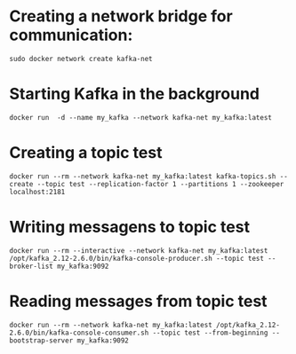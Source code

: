 # Creating a network bridge for communication:
``sudo docker network create kafka-net``
# Starting Kafka in the background
``docker run  -d --name my_kafka --network kafka-net my_kafka:latest``
# Creating a topic test
``docker run --rm --network kafka-net my_kafka:latest kafka-topics.sh --create --topic test --replication-factor 1 --partitions 1 --zookeeper localhost:2181``
# Writing messagens to topic test
``docker run --rm --interactive --network kafka-net my_kafka:latest /opt/kafka_2.12-2.6.0/bin/kafka-console-producer.sh --topic test --broker-list my_kafka:9092``
# Reading messages from topic test
``docker run --rm --network kafka-net my_kafka:latest /opt/kafka_2.12-2.6.0/bin/kafka-console-consumer.sh --topic test --from-beginning --bootstrap-server my_kafka:9092``